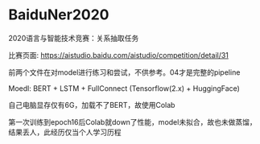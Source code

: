 # BaiduNer2020
2020语言与智能技术竞赛：关系抽取任务

比赛页面: https://aistudio.baidu.com/aistudio/competition/detail/31

前两个文件在对model进行练习和尝试，不供参考。04才是完整的pipeline

Moedl: BERT + LSTM + FullConnect (Tensorflow(2.x) + HuggingFace) 

自己电脑显存仅有6G，加载不了BERT，故使用Colab

第一次训练到epoch16后Colab就down了性能，model未拟合，故也未做蒸馏，结果丢人，此经历仅当个人学习历程
